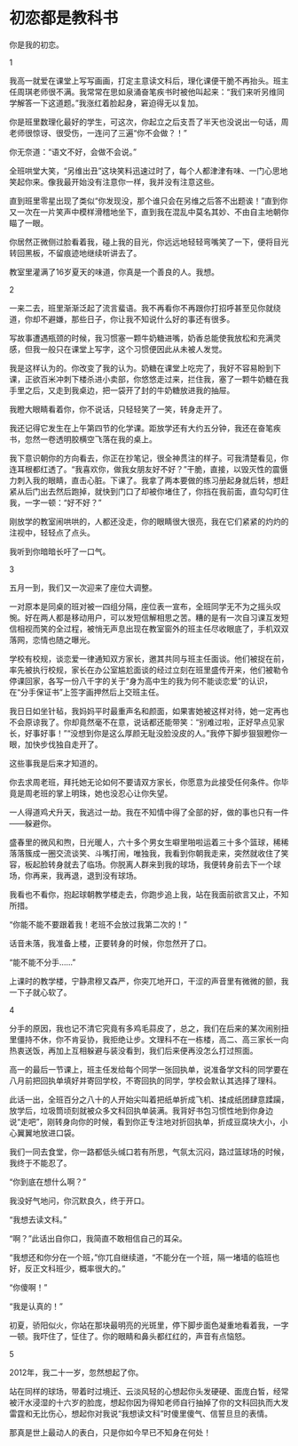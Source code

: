 # 初恋都是教科书

你是我的初恋。 

1 

我高一就爱在课堂上写写画画，打定主意读文科后，理化课便干脆不再抬头。班主任周琪老师很不满。我常常在思如泉涌奋笔疾书时被他叫起来：“我们来听另维同学解答一下这道题。”我涨红着脸起身，窘迫得无以复加。 

你是班里数理化最好的学生，可这次，你起立之后支吾了半天也没说出一句话，周老师很惊讶、很受伤，一连问了三遍“你不会做？！” 

你无奈道：“语文不好，会做不会说。” 

全班哄堂大笑，“另维出丑”这块笑料迅速过时了，每个人都津津有味、一门心思地笑起你来。像我最开始没有注意你一样，我并没有注意这些。 

直到班里零星出现了类似“你发现没，那个谁只会在另维之后答不出题诶！”直到你又一次在一片笑声中模样滑稽地坐下，直到我在混乱中莫名其妙、不由自主地朝你瞄了一眼。 

你居然正微侧过脸看着我，碰上我的目光，你远远地轻轻弯嘴笑了一下，便将目光转回黑板，不留痕迹地继续听讲去了。 

教室里灌满了16岁夏天的味道，你真是一个善良的人。我想。 

2 

一来二去，班里渐渐泛起了流言蜚语。我不再看你不再跟你打招呼甚至见你就绕道，你却不避嫌，那些日子，你让我不知说什么好的事还有很多。 

写故事遭遇瓶颈的时候，我习惯塞一颗牛奶糖进嘴，奶香总能使我放松和充满灵感，但我一般只在课堂上写字，这个习惯便因此从未被人发觉。 

我是这样认为的。你改变了我的认为。奶糖在课堂上吃完了，我好不容易盼到下课，正欲百米冲刺下楼杀进小卖部，你悠悠走过来，拦住我，塞了一颗牛奶糖在我手里之后，又走到我桌边，把一袋开了封的牛奶糖放进我的抽屉。 

我瞪大眼睛看着你，你不说话，只轻轻笑了一笑，转身走开了。 

我还记得它发生在上午第四节的化学课。距放学还有大约五分钟，我还在奋笔疾书，忽然一卷透明胶横空飞落在我的桌上。 

我下意识朝你的方向看去，你正在抄笔记，很全神贯注的样子。可我清楚看见，你连耳根都红透了。“我喜欢你，做我女朋友好不好？”干脆，直接，以毁灭性的震慑力刺入我的眼睛，直击心脏。下课了。我拿了两本要做的练习册起身就后转，想赶紧从后门出去然后跑掉，就快到门口了却被你堵住了，你挡在我前面，直勾勾盯住我，一字一顿：“好不好？” 

刚放学的教室闹哄哄的，人都还没走，你的眼睛很大很亮，我在它们紧紧的灼灼的注视中，轻轻点了点头。 

我听到你暗暗长吁了一口气。 

3 

五月一到，我们又一次迎来了座位大调整。 

一对原本是同桌的班对被一四组分隔，座位表一宣布，全班同学无不为之摇头叹惋。好在两人都是移动用户，可以发短信解相思之苦。糟的是有一次自习课互发短信相视而笑的全过程，被悄无声息出现在教室窗外的班主任尽收眼底了，手机双双落网，恋情也随之曝光。 

学校有校规，谈恋爱一律通知双方家长，邀其共同与班主任面谈。他们被捉在前，率先被执行校规，家长在办公室尴尬面谈的经过立刻在班里盛传开来，他们被勒令停课回家，各写一份八千字的关于“身为高中生的我为何不能谈恋爱”的认识，在“分手保证书”上签字画押然后上交班主任。 

我日日如坐针毡，我妈妈平时最重声名和颜面，如果害她被这样对待，她一定再也不会原谅我了。你却竟然毫不在意，说话都还能带笑：“别难过啦，正好早点见家长，好事好事！”“没想到你是这么厚颜无耻没脸没皮的人。”我停下脚步狠狠瞪你一眼，加快步伐独自走开了。 

这些事我是后来才知道的。 

你去求周老班，拜托她无论如何不要请双方家长，你愿意为此接受任何条件。你毕竟是周老班的掌上明珠，她也没忍心让你失望。 

一人得道鸡犬升天，我逃过一劫。我在不知情中得了全部的好，做的事也只有一件——躲避你。 

盛春里的微风和煦，日光暖人，六十多个男女生噼里啪啦运着三十多个篮球，稀稀落落簇成一圈交流谈笑、斗嘴打闹，唯独我，我看到你朝我走来，突然就收住了笑容，板起脸转身就去了临场。你脱离人群来到我的球场，我便转身前去下一个球场，你再来，我再退，退到没有球场。 

我看也不看你，抱起球朝教学楼走去，你跑步追上我，站在我面前欲言又止，不知所措。 

“你能不能不要跟着我！老班不会放过我第二次的！” 

话音未落，我准备上楼，正要转身的时候，你忽然开了口。 

“能不能不分手……” 

上课时的教学楼，宁静肃穆又森严，你突兀地开口，干涩的声音里有微微的颤，我一下子就心软了。 

4 

分手的原因，我也记不清它究竟有多鸡毛蒜皮了，总之，我们在后来的某次闹别扭里僵持不休，你不肯妥协，我拒绝让步。文理科不在一栋楼，高二、高三家长一向热衷送饭，再加上互相躲避与装没看到，我们后来便再没怎么打过照面。 

高一的最后一节课上，班主任发给每个同学一张回执单，说准备学文科的同学要在八月前把回执单填好并寄回学校，不寄回执的同学，学校会默认其选择了理科。 

此话一出，全班百分之八十的人开始尖叫着把纸单折成飞机、揉成纸团肆意蹂躏，放学后，垃圾筒顷刻就被众多文科回执单装满。我背好书包习惯性地到你身边说“走吧”，刚转身向你的时候，看到你正专注地对折回执单，折成豆腐块大小，小心翼翼地放进口袋。 

我们一同去食堂，你一路都低头缄口若有所思，气氛太沉闷，路过篮球场的时候，我终于不能忍了。 

“你到底在想什么啊？” 

我没好气地问，你沉默良久，终于开口。 

“我想去读文科。” 

“啊？”此话出自你口，我简直不敢相信自己的耳朵。 

“我想还和你分在一个班，”你兀自继续道，“不能分在一个班，隔一堵墙的临班也好，反正文科班少，概率很大的。” 

“你傻啊！” 

“我是认真的！” 

初夏，骄阳似火，你站在那块最明亮的光斑里，停下脚步面色凝重地看着我，一字一顿。我吓住了，怔住了。你的眼睛和鼻头都红红的，声音有点恼怒。 

5 

2012年，我二十一岁，忽然想起了你。 

站在同样的球场，带着时过境迁、云淡风轻的心想起你头发硬硬、面庞白皙，经常被汗水浸湿的十六岁的脸庞，想起你因为得知老师自行抽掉了你的文科回执而大发雷霆和无比伤心，想起你对我说“我想读文科”时傻里傻气、信誓旦旦的表情。 

那真是世上最动人的表白，只是你如今早已不知身在何处！